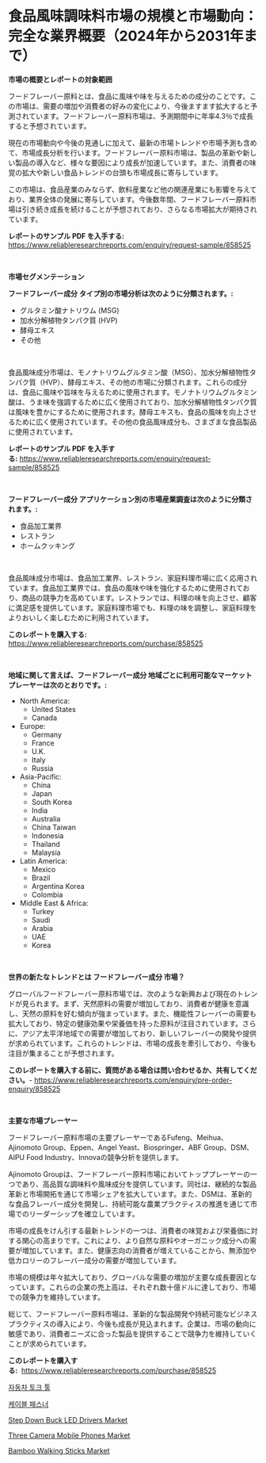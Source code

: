 <p><h1>食品風味調味料市場の規模と市場動向：完全な業界概要（2024年から2031年まで）</h1></p><p><strong>市場の概要とレポートの対象範囲</strong></p>
<p><p>フードフレーバー原料とは、食品に風味や味を与えるための成分のことです。この市場は、需要の増加や消費者の好みの変化により、今後ますます拡大すると予測されています。フードフレーバー原料市場は、予測期間中に年率4.3％で成長すると予想されています。</p><p>現在の市場動向や今後の見通しに加えて、最新の市場トレンドや市場予測も含めて、市場成長分析を行います。フードフレーバー原料市場は、製品の革新や新しい製品の導入など、様々な要因により成長が加速しています。また、消費者の味覚の拡大や新しい食品トレンドの台頭も市場成長に寄与しています。</p><p>この市場は、食品産業のみならず、飲料産業など他の関連産業にも影響を与えており、業界全体の発展に寄与しています。今後数年間、フードフレーバー原料市場は引き続き成長を続けることが予想されており、さらなる市場拡大が期待されています。</p></p>
<p><strong>レポートのサンプル PDF を入手する:</strong> <a href="https://www.reliableresearchreports.com/enquiry/request-sample/858525">https://www.reliableresearchreports.com/enquiry/request-sample/858525</a></p>
<p>&nbsp;</p>
<p><strong>市場セグメンテーション</strong></p>
<p><strong>フードフレーバー成分 タイプ別の市場分析は次のように分類されます。:</strong></p>
<p><ul><li>グルタミン酸ナトリウム (MSG)</li><li>加水分解植物タンパク質 (HVP)</li><li>酵母エキス</li><li>その他</li></ul></p>
<p>&nbsp;</p>
<p><p>食品風味成分市場は、モノナトリウムグルタミン酸（MSG）、加水分解植物性タンパク質（HVP）、酵母エキス、その他の市場に分類されます。これらの成分は、食品に風味や旨味を与えるために使用されます。モノナトリウムグルタミン酸は、うま味を強調するために広く使用されており、加水分解植物性タンパク質は風味を豊かにするために使用されます。酵母エキスも、食品の風味を向上させるために広く使用されています。その他の食品風味成分も、さまざまな食品製品に使用されています。</p></p>
<p><strong>レポートのサンプル PDF を入手する:</strong>&nbsp;<a href="https://www.reliableresearchreports.com/enquiry/request-sample/858525">https://www.reliableresearchreports.com/enquiry/request-sample/858525</a></p>
<p>&nbsp;</p>
<p><strong> フードフレーバー成分 アプリケーション別の市場産業調査は次のように分類されます。:</strong></p>
<p><ul><li>食品加工業界</li><li>レストラン</li><li>ホームクッキング</li></ul></p>
<p>&nbsp;</p>
<p><p>食品風味成分市場は、食品加工業界、レストラン、家庭料理市場に広く応用されています。食品加工業界では、食品の風味や味を強化するために使用されており、商品の競争力を高めています。レストランでは、料理の味を向上させ、顧客に満足感を提供しています。家庭料理市場でも、料理の味を調整し、家庭料理をよりおいしく楽しむために利用されています。</p></p>
<p><strong>このレポートを購入する:</strong>&nbsp; <a href="https://www.reliableresearchreports.com/purchase/858525">https://www.reliableresearchreports.com/purchase/858525</a></p>
<p>&nbsp;</p>
<p><strong>地域に関して言えば、フードフレーバー成分 地域ごとに利用可能なマーケットプレーヤーは次のとおりです。:</strong></p>
<p><ul>
    <li>
        North America:
        <ul>
            <li>United States</li>
            <li>Canada</li>
        </ul>
    </li>
    <li>
        Europe:
        <ul>
            <li>Germany</li>
            <li>France</li>
            <li>U.K.</li>
            <li>Italy</li>
            <li>Russia</li>
        </ul>
    </li>
    <li>
        Asia-Pacific:
        <ul>
            <li>China</li>
            <li>Japan</li>
            <li>South Korea</li>
            <li>India</li>
            <li>Australia</li>
            <li>China Taiwan</li>
            <li>Indonesia</li>
            <li>Thailand</li>
            <li>Malaysia</li>
        </ul>
    </li>
    <li>
        Latin America:
        <ul>
            <li>Mexico</li>
            <li>Brazil</li>
            <li>Argentina Korea</li>
            <li>Colombia</li>
        </ul>
    </li>
    <li>
        Middle East & Africa:
        <ul>
            <li>Turkey</li>
            <li>Saudi</li>
            <li>Arabia</li>
            <li>UAE</li>
            <li>Korea</li>
        </ul>
    </li>
    </ul></p>
<p>&nbsp;</p>
<p><strong>世界の新たなトレンドとは フードフレーバー成分 市場？</strong></p>
<p><p>グローバルフードフレーバー原料市場では、次のような新興および現在のトレンドが見られます。まず、天然原料の需要が増加しており、消費者が健康を意識し、天然の原料を好む傾向が強まっています。また、機能性フレーバーの需要も拡大しており、特定の健康効果や栄養価を持った原料が注目されています。さらに、アジア太平洋地域での需要が増加しており、新しいフレーバーの開発や提供が求められています。これらのトレンドは、市場の成長を牽引しており、今後も注目が集まることが予想されます。</p></p>
<p><strong>このレポートを購入する前に、質問がある場合は問い合わせるか、共有してください。</strong>- <a href="https://www.reliableresearchreports.com/enquiry/pre-order-enquiry/858525">https://www.reliableresearchreports.com/enquiry/pre-order-enquiry/858525</a></p>
<p>&nbsp;</p>
<p><strong>主要な市場プレーヤー</strong></p>
<p><p>フードフレーバー原料市場の主要プレーヤーであるFufeng、Meihua、Ajinomoto Group、Eppen、Angel Yeast、Biospringer、ABF Group、DSM、AIPU Food Industry、Innovaの競争分析を提供します。</p><p>Ajinomoto Groupは、フードフレーバー原料市場においてトッププレーヤーの一つであり、高品質な調味料や風味成分を提供しています。同社は、継続的な製品革新と市場開拓を通じて市場シェアを拡大しています。また、DSMは、革新的な食品フレーバー成分を開発し、持続可能な農業プラクティスの推進を通じて市場でのリーダーシップを確立しています。</p><p>市場の成長をけん引する最新トレンドの一つは、消費者の味覚および栄養価に対する関心の高まりです。これにより、より自然な原料やオーガニック成分への需要が増加しています。また、健康志向の消費者が増えていることから、無添加や低カロリーのフレーバー成分の需要が増加しています。</p><p>市場の規模は年々拡大しており、グローバルな需要の増加が主要な成長要因となっています。これらの企業の売上高は、それぞれ数十億ドルに達しており、市場での競争力を維持しています。</p><p>総じて、フードフレーバー原料市場は、革新的な製品開発や持続可能なビジネスプラクティスの導入により、今後も成長が見込まれます。企業は、市場の動向に敏感であり、消費者ニーズに合った製品を提供することで競争力を維持していくことが求められています。</p></p>
<p><strong>このレポートを購入する:</strong>&nbsp;&nbsp;<a href="https://www.reliableresearchreports.com/purchase/858525">https://www.reliableresearchreports.com/purchase/858525</a></p>
<p><p><a href="https://github.com/vs2869dizt0/Market-Research-Report-List-1/blob/main/27339044422.md">자동차 토크 툴</a></p><p><a href="https://medium.com/@cierrahayes645/2024%EB%85%84%EB%B6%80%ED%84%B0-2031%EB%85%84%EA%B9%8C%EC%A7%80%EC%9D%98-%EC%BC%80%EC%9D%B4%EB%B8%94-%EA%B3%A0%EC%A0%95%EC%9E%A5%EC%B9%98-%EC%8B%9C%EC%9E%A5-%EB%B6%84%EC%84%9D-%EB%B0%8F-%ED%81%AC%EA%B8%B0-%EC%A0%84%EB%A7%9D-86be10ce7437">케이블 패스너</a></p><p><a href="https://issuu.com/reportprime-2/docs/step-down-buck-led-drivers-market-s_7a2d66c5bc8efe">Step Down Buck LED Drivers Market</a></p><p><a href="https://issuu.com/reportprime-2/docs/three-camera-mobile-phones-market-s_73fae77cc5a76f">Three Camera Mobile Phones Market</a></p><p><a href="https://github.com/julyju69/Market-Research-Report-List-2/blob/main/bamboo-walking-sticks-market.md">Bamboo Walking Sticks Market</a></p></p>